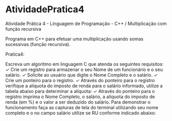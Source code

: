 # AtividadePratica4
Atividade Prática 4 - Linguagem de Programação - C++ / Multiplicação com função recursiva

Programa em C++ para efetuar uma multiplicação usando somas sucessivas (função recursiva).

Pratica4:

Escreva um algoritmo em linguagem C que atenda os seguintes requisitos:
✓ Crie um registro para armazenar o seu Nome de um funcionário e o seu salário.
✓ Solicite ao usuário que digite o Nome Completo e o salário.
✓ Crie um ponteiro para o registro.
✓ Através do ponteiro para o registro verifique a alíquota do imposto de renda para o
salário informado, utilize a tabela abaixo para determinar a alíquota:
✓ Através do ponteiro para o registro imprima o Nome Completo, o salário, a alíquota 
do imposto de renda (em %) e o valor a ser deduzido do salário.
Para demonstrar o funcionamento faça as capturas de tela do terminal utilizando seu nome 
completo e o no campo salário utilize se RU conforme indicado abaixo:
